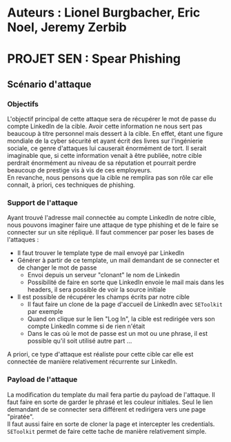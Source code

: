 # Auteurs : Lionel Burgbacher, Eric Noel, Jeremy Zerbib

# PROJET SEN : Spear Phishing

## Scénario d'attaque
 
### Objectifs

L'objectif principal de cette attaque sera de récupérer le mot de passe du compte LinkedIn de la cible.
Avoir cette information ne nous sert pas beaucoup à titre personnel mais dessert à la cible.
En effet, étant une figure mondiale de la cyber sécurité et ayant écrit des livres sur l'ingénierie sociale, ce genre d'attaques lui causerait énormément de tort.
Il serait imaginable que, si cette information venait à être publiée, notre cible perdrait énormément au niveau de sa réputation et pourrait perdre beaucoup de prestige vis à vis de ces employeurs.  
En revanche, nous pensons que la cible ne remplira pas son rôle car elle connait, à priori, ces techniques de phishing.

### Support de l'attaque
Ayant trouvé l'adresse mail connectée au compte LinkedIn de notre cible, nous pouvons imaginer faire une attaque de type phishing et de le faire se connecter sur un site répliqué.
Il faut commencer par poser les bases de l'attaques : 
- Il faut trouver le template type de mail envoyé par LinkedIn
- Générer à partir de ce template, un mail demandant de se connecter et de changer le mot de passe
    - Envoi depuis un serveur "clonant" le nom de Linkedin
    - Possibilité de faire en sorte que LinkedIn envoie le mail mais dans les headers, il sera possible de voir la source initiale
- Il est possible de récupérer les champs écrits par notre cible
    - Il faut faire un clone de la page d'accueil de LinkedIn avec `SEToolkit` par exemple
    - Quand on clique sur le lien "Log In", la cible est redirigée vers son compte LinkedIn comme si de rien n'était
    - Dans le cas où le mot de passe est un mot ou une phrase, il est possible qu'il soit utilisé autre part ...

A priori, ce type d'attaque est réaliste pour cette cible car elle est connectée de manière relativement récurrente sur LinkedIn.
### Payload de l'attaque

La modification du template du mail fera partie du payload de l'attaque.
Il faut faire en sorte de garder le phrasé et les couleur initiales.
Seul le lien demandant de se connecter sera différent et redirigera vers une page "piratée".  
Il faut aussi faire en sorte de cloner la page et intercepter les credentials.
`SEToolkit` permet de faire cette tache de manière relativement simple.



